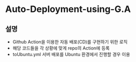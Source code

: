 # Auto-Deployment-using-G.A

## 설명
- Github Action을 이용한 자동 배포(CD)를 구현하기 위한 로직
- 해당 코드들을 각 상황에 맞게 repo의 Action에 등록
- toUbuntu.yml
  서버 배포를 Ubuntu 환경에서 진행할 경우 이용
